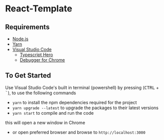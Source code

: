 # React-Template

## Requirements

* [Node.js](https://nodejs.org/en/)
* [Yarn](https://yarnpkg.com/en/)
* [Visual Studio Code](https://code.visualstudio.com/)
    * [Typescript Hero](https://marketplace.visualstudio.com/items?itemName=rbbit.typescript-hero)
    * [Debugger for Chrome](https://marketplace.visualstudio.com/items?itemName=msjsdiag.debugger-for-chrome)

## To Get Started

Use Visual Studio Code's built in terminal (powershell) by pressing (<kbd>CTRL</kbd> + <kbd>`</kbd>), to use the following commands
* `yarn` to install the npm dependencies required for the project
* `yarn upgrade --latest` to upgrade the packages to their latest versions
* `yarn start` to compile and run the code

this will open a new window in Chrome
* or open preferred browser and browse to `http://localhost:3000`